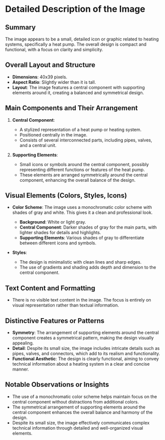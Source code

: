 # Detailed Description of the Image

## Summary
The image appears to be a small, detailed icon or graphic related to heating systems, specifically a heat pump. The overall design is compact and functional, with a focus on clarity and simplicity.

## Overall Layout and Structure
- **Dimensions**: 40x39 pixels.
- **Aspect Ratio**: Slightly wider than it is tall.
- **Layout**: The image features a central component with supporting elements around it, creating a balanced and symmetrical design.

## Main Components and Their Arrangement
1. **Central Component**:
   - A stylized representation of a heat pump or heating system.
   - Positioned centrally in the image.
   - Consists of several interconnected parts, including pipes, valves, and a central unit.

2. **Supporting Elements**:
   - Small icons or symbols around the central component, possibly representing different functions or features of the heat pump.
   - These elements are arranged symmetrically around the central component, enhancing the overall balance of the design.

## Visual Elements (Colors, Styles, Icons)
- **Color Scheme**: The image uses a monochromatic color scheme with shades of gray and white. This gives it a clean and professional look.
  - **Background**: White or light gray.
  - **Central Component**: Darker shades of gray for the main parts, with lighter shades for details and highlights.
  - **Supporting Elements**: Various shades of gray to differentiate between different icons and symbols.

- **Styles**:
  - The design is minimalistic with clean lines and sharp edges.
  - The use of gradients and shading adds depth and dimension to the central component.

## Text Content and Formatting
- There is no visible text content in the image. The focus is entirely on visual representation rather than textual information.

## Distinctive Features or Patterns
- **Symmetry**: The arrangement of supporting elements around the central component creates a symmetrical pattern, making the design visually appealing.
- **Detail**: Despite its small size, the image includes intricate details such as pipes, valves, and connectors, which add to its realism and functionality.
- **Functional Aesthetic**: The design is clearly functional, aiming to convey technical information about a heating system in a clear and concise manner.

## Notable Observations or Insights
- The use of a monochromatic color scheme helps maintain focus on the central component without distractions from additional colors.
- The symmetrical arrangement of supporting elements around the central component enhances the overall balance and harmony of the design.
- Despite its small size, the image effectively communicates complex technical information through detailed and well-organized visual elements.
